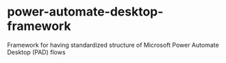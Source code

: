# power-automate-desktop-framework
Framework for having standardized structure of Microsoft Power Automate Desktop (PAD) flows
